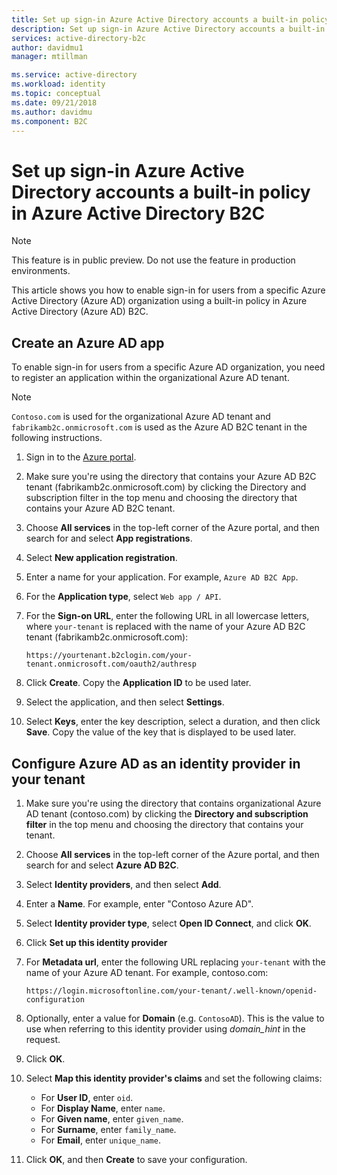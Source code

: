 ```yaml
---
title: Set up sign-in Azure Active Directory accounts a built-in policy in Azure Active Directory B2C | Microsoft Docs
description: Set up sign-in Azure Active Directory accounts a built-in policy in Azure Active Directory B2C.
services: active-directory-b2c
author: davidmu1
manager: mtillman

ms.service: active-directory
ms.workload: identity
ms.topic: conceptual
ms.date: 09/21/2018
ms.author: davidmu
ms.component: B2C
---
```


# Set up sign-in Azure Active Directory accounts a built-in policy in Azure Active Directory B2C

>[!NOTE]
> This feature is in public preview. Do not use the feature in production environments.

This article shows you how to enable sign-in for users from a specific Azure Active Directory (Azure AD) organization using a built-in policy in Azure Active Directory (Azure AD) B2C.

## Create an Azure AD app

To enable sign-in for users from a specific Azure AD organization, you need to register an application within the organizational Azure AD tenant.

>[!NOTE]
>`Contoso.com` is used for the organizational Azure AD tenant and `fabrikamb2c.onmicrosoft.com` is used as the Azure AD B2C tenant in the following instructions.

1. Sign in to the [Azure portal](https://portal.azure.com).
2. Make sure you're using the directory that contains your Azure AD B2C tenant (fabrikamb2c.onmicrosoft.com) by clicking the Directory and subscription filter in the top menu and choosing the directory that contains your Azure AD B2C tenant.
3. Choose **All services** in the top-left corner of the Azure portal, and then search for and select **App registrations**.
4. Select **New application registration**.
5. Enter a name for your application. For example, `Azure AD B2C App`.
6. For the **Application type**, select `Web app / API`.
7. For the **Sign-on URL**, enter the following URL in all lowercase letters, where `your-tenant` is replaced with the name of your Azure AD B2C tenant (fabrikamb2c.onmicrosoft.com):

    ```
    https://yourtenant.b2clogin.com/your-tenant.onmicrosoft.com/oauth2/authresp
    ```

8. Click **Create**. Copy the **Application ID** to be used later.
9. Select the application, and then select **Settings**.
10. Select **Keys**, enter the key description, select a duration, and then click **Save**. Copy the value of the key that is displayed to be used later.

## Configure Azure AD as an identity provider in your tenant

1. Make sure you're using the directory that contains organizational Azure AD tenant (contoso.com) by clicking the **Directory and subscription filter** in the top menu and choosing the directory that contains your tenant.
2. Choose **All services** in the top-left corner of the Azure portal, and then search for and select **Azure AD B2C**.
3. Select **Identity providers**, and then select **Add**.
4. Enter a **Name**. For example, enter "Contoso Azure AD".
5. Select **Identity provider type**, select **Open ID Connect**, and click **OK**.
6. Click **Set up this identity provider**
7. For **Metadata url**, enter the following URL replacing `your-tenant` with the name of your Azure AD tenant. For example, contoso.com:

    ```
    https://login.microsoftonline.com/your-tenant/.well-known/openid-configuration
    ```

8. Optionally, enter a value for **Domain** (e.g. `ContosoAD`). This is the value to use when referring to this identity provider using *domain_hint* in the request. 
9. Click **OK**.
10. Select **Map this identity provider's claims** and set the following claims:
    
    - For **User ID**, enter `oid`.
    - For **Display Name**, enter `name`.
    - For **Given name**, enter `given_name`.
    - For **Surname**, enter `family_name`.
    - For **Email**, enter `unique_name`.

11. Click **OK**, and then **Create** to save your configuration.
